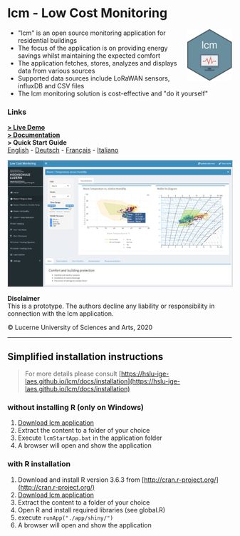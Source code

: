 # lcm - Low Cost Monitoring
<img src="https://github.com/hslu-ige-laes/lcm/raw/master/docs/assets/images/lcm.png" width="100" align="right" class="inline"/>

- "lcm" is an open source monitoring application for residential buildings
- The focus of the application is on providing energy savings whilst maintaining the expected comfort
- The application fetches, stores, analyzes and displays data from various sources
- Supported data sources include LoRaWAN sensors, influxDB and CSV files
- The lcm monitoring solution is cost-effective and "do it yourself"

### Links
  **[> Live Demo](https://hslu-ige-laes.shinyapps.io/lowcostmonitoring/)**<br>
  **[> Documentation](https://hslu-ige-laes.github.io/lcm/)**<br>
   **> Quick Start Guide**<br>
     [English](https://hslu-ige-laes.github.io/lcm/docs/quickStartGuide/en/) - [Deutsch](https://hslu-ige-laes.github.io/lcm/docs/quickStartGuide/de/) - [Français](https://hslu-ige-laes.github.io/lcm/docs/quickStartGuide/fr/) - [Italiano](https://hslu-ige-laes.github.io/lcm/docs/quickStartGuide/it/)

<img src="https://raw.githubusercontent.com/hslu-ige-laes/lcm/master/docs/assets/images/aboutDashboardLayout_02.png" style="border:1px solid lightgrey" onclick="window.open('https://raw.githubusercontent.com/hslu-ige-laes/lcm/master/docs/assets/images/aboutDashboardLayout_02.png', '_blank');" />

**Disclaimer**<br>
This is a prototype. The authors decline any liability or responsibility in connection with the lcm application.

&copy; Lucerne University of Sciences and Arts, 2020

<hr>

## Simplified installation instructions
> For more details please consult [https://hslu-ige-laes.github.io/lcm/docs/installation](https://hslu-ige-laes.github.io/lcm/docs/installation)

### without installing R (only on Windows)
1. <a href="https://downgit.github.io/#/home?url=https://github.com/hslu-ige-laes/lcm" download>Download lcm application</a>
1. Extract the content to a folder of your choice
1. Execute `lcmStartApp.bat` in the application folder
1. A browser will open and show the application

### with R installation
1. Download and install R version 3.6.3 from [http://cran.r-project.org/](http://cran.r-project.org/)
1. <a href="https://downgit.github.io/#/home?url=https://github.com/hslu-ige-laes/lcm" download>Download lcm application</a>
1. Extract the content to a folder of your choice
1. Open R and install required libraries (see global.R)
1. execute `runApp("./app/shiny/")`
1. A browser will open and show the application


